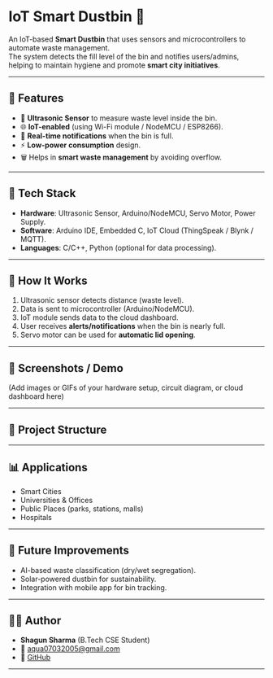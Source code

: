 # IoT Smart Dustbin 🚮

An IoT-based **Smart Dustbin** that uses sensors and microcontrollers to automate waste management.  
The system detects the fill level of the bin and notifies users/admins, helping to maintain hygiene and promote **smart city initiatives**.

---

## 🔹 Features
- 📡 **Ultrasonic Sensor** to measure waste level inside the bin.  
- 🌐 **IoT-enabled** (using Wi-Fi module / NodeMCU / ESP8266).  
- 📲 **Real-time notifications** when the bin is full.  
- ⚡ **Low-power consumption** design.  
- 🗑️ Helps in **smart waste management** by avoiding overflow.  

---

## 🔧 Tech Stack
- **Hardware**: Ultrasonic Sensor, Arduino/NodeMCU, Servo Motor, Power Supply.  
- **Software**: Arduino IDE, Embedded C, IoT Cloud (ThingSpeak / Blynk / MQTT).  
- **Languages**: C/C++, Python (optional for data processing).  

---

## 🚀 How It Works
1. Ultrasonic sensor detects distance (waste level).  
2. Data is sent to microcontroller (Arduino/NodeMCU).  
3. IoT module sends data to the cloud dashboard.  
4. User receives **alerts/notifications** when the bin is nearly full.  
5. Servo motor can be used for **automatic lid opening**.  

---

## 📸 Screenshots / Demo
(Add images or GIFs of your hardware setup, circuit diagram, or cloud dashboard here)

---

## 📂 Project Structure
---

## 📊 Applications
- Smart Cities  
- Universities & Offices  
- Public Places (parks, stations, malls)  
- Hospitals  

---

## 🌟 Future Improvements
- AI-based waste classification (dry/wet segregation).  
- Solar-powered dustbin for sustainability.  
- Integration with mobile app for bin tracking.  

---

## 👨‍💻 Author
- **Shagun Sharma** (B.Tech CSE Student)  
- 📧 aqua07032005@gmail.com  
- 🔗 [GitHub](https://github.com/aqua07032005)  

---
